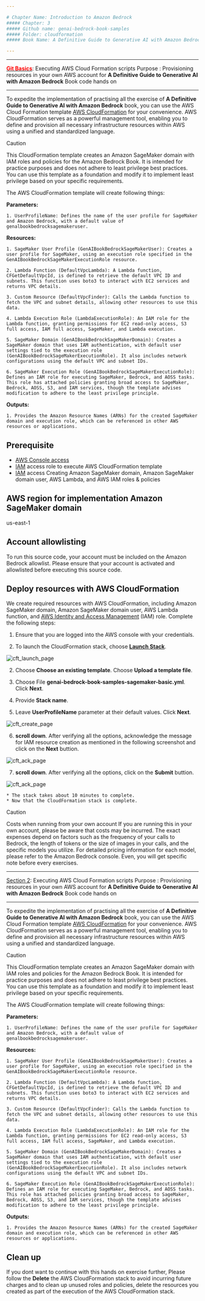 ```yaml
---

# Chapter Name: Introduction to Amazon Bedrock
##### Chapter: 3 
##### Github name: genai-bedrock-book-samples
##### Folder: cloudformation
##### Book Name: A Definitive Guide to Generative AI with Amazon Bedrock

---
```


---

<ins><b style="color:red;">**Git Basics**</b></ins>: Executing AWS Cloud Formation scripts
Purpose : Provisioning resources in your own AWS account for **A Definitive Guide to Generative AI with Amazon Bedrock** Book code hands on

---

To expedite the implementation of practising all the exercise of **A Definitive Guide to Generative AI with Amazon Bedrock** book, you can use the AWS Cloud Formation template [AWS CloudFormation](https://aws.amazon.com/cloudformation/) for your convenience. AWS CloudFormation serves as a powerful management tool, enabling you to define and provision all necessary infrastructure resources within AWS using a unified and standardized language.

> [!CAUTION]
> This CloudFormation template creates an Amazon SageMaker domain with IAM roles and policies for the Amazon Bedrock Book. It is intended for practice purposes and does not adhere to least privilege best practices. You can use this template as a foundation and modify it to implement least privilege based on your specific requirements. 

The AWS CloudFormation template will create following things: 

**Parameters:**

    1. UserProfileName: Defines the name of the user profile for SageMaker and Amazon Bedrock, with a default value of genalbookbedrocksagemakeruser.

**Resources:**

    1. SageMaker User Profile (GenAIBookBedrockSageMakerUser): Creates a user profile for SageMaker, using an execution role specified in the GenAIBookBedrockSageMakerExecutionRole resource.

    2. Lambda Function (DefaultVpcLambda): A Lambda function, CFGetDefaultVpcId, is defined to retrieve the default VPC ID and subnets. This function uses boto3 to interact with EC2 services and returns VPC details.

    3. Custom Resource (DefaultVpcFinder): Calls the Lambda function to fetch the VPC and subnet details, allowing other resources to use this data.

    4. Lambda Execution Role (LambdaExecutionRole): An IAM role for the Lambda function, granting permissions for EC2 read-only access, S3 full access, IAM full access, SageMaker, and Lambda execution.

    5. SageMaker Domain (GenAIBookBedrockSageMakerDomain): Creates a SageMaker domain that uses IAM authentication, with default user settings tied to the execution role (GenAIBookBedrockSageMakerExecutionRole). It also includes network configurations using the default VPC and subnet IDs.

    6. SageMaker Execution Role (GenAIBookBedrockSageMakerExecutionRole): Defines an IAM role for executing SageMaker, Bedrock, and AOSS tasks. This role has attached policies granting broad access to SageMaker, Bedrock, AOSS, S3, and IAM services, though the template advises modification to adhere to the least privilege principle.

**Outputs:**

    1. Provides the Amazon Resource Names (ARNs) for the created SageMaker domain and execution role, which can be referenced in other AWS resources or applications.

## Prerequisite

* [AWS Console access](https://aws.amazon.com/console/)
* [IAM](https://aws.amazon.com/iam/) access role to execute AWS CloudFormation template
* [IAM](https://aws.amazon.com/iam/) access Creating Amazon SageMaker domain, Amazon SageMaker domain user, AWS Lambda, and AWS IAM roles & policies

## AWS region for implementation Amazon SageMaker domain 

us-east-1 

## Account allowlisting
To run this source code, your account must be included on the Amazon Bedrock allowlist. Please ensure that your account is activated and allowlisted before executing this source code.

## Deploy resources with AWS CloudFormation

We create required resources with AWS CloudFormation, including Amazon SageMaker domain, Amazon SageMaker domain user, AWS Lambda function, and [AWS Identity and Access Management](https://aws.amazon.com/iam/) (IAM) role. Complete the following steps:

1. Ensure that you are logged into the AWS console with your credentials.

2. To launch the CloudFormation stack, choose [**Launch Stack**](https://us-east-1.console.aws.amazon.com/cloudformation/home?region=us-east-1#/stacks/create). 

![cft_launch_page](https://github.com/avikbhaaws/genai-bedrock-book-samples/blob/main/cloudformation/image/1_cft_launch_page.png)

2. Choose **Choose an existing template**. Choose **Upload a template file**. 

3. Choose File **genai-bedrock-book-samples-sagemaker-basic.yml**. Click **Next**.

4. Provide **Stack name**. 

5. Leave **UserProfileName** parameter at their default values. Click **Next**.

![cft_create_page](https://github.com/avikbhaaws/genai-bedrock-book-samples/blob/main/cloudformation/image/2_cft_create_page.png)

6. **scroll down**. After verifying all the options, acknowledge the message for IAM resource creation as mentioned in the following screenshot and click on the **Next** buttion.

![cft_ack_page](https://github.com/avikbhaaws/genai-bedrock-book-samples/blob/main/cloudformation/image/3_cft_ack_page.png)

7. **scroll down**. After verifying all the options, click on the **Submit** buttion.

![cft_ack_page](https://github.com/avikbhaaws/genai-bedrock-book-samples/blob/main/cloudformation/image/3_cft_ack_page.png)

    * The stack takes about 10 minutes to complete.
    * Now that the CloudFormation stack is complete.

> [!CAUTION]
> Costs when running from your own account
> If you are running this in your own account, please be aware that costs may be incurred. The exact expenses depend on factors such as the frequency of your calls to Bedrock, the length of tokens or the size of images in your calls, and the specific models you utilize. For detailed pricing information for each model, please refer to the Amazon Bedrock console. Even, you will get specific note before every exercises. 

---

<ins>Section 2</ins>: Executing AWS Cloud Formation scripts
Purpose : Provisioning resources in your own AWS account for **A Definitive Guide to Generative AI with Amazon Bedrock** Book code hands on

---

To expedite the implementation of practising all the exercise of **A Definitive Guide to Generative AI with Amazon Bedrock** book, you can use the AWS Cloud Formation template [AWS CloudFormation](https://aws.amazon.com/cloudformation/) for your convenience. AWS CloudFormation serves as a powerful management tool, enabling you to define and provision all necessary infrastructure resources within AWS using a unified and standardized language.

> [!CAUTION]
> This CloudFormation template creates an Amazon SageMaker domain with IAM roles and policies for the Amazon Bedrock Book. It is intended for practice purposes and does not adhere to least privilege best practices. You can use this template as a foundation and modify it to implement least privilege based on your specific requirements. 

The AWS CloudFormation template will create following things: 

**Parameters:**

    1. UserProfileName: Defines the name of the user profile for SageMaker and Amazon Bedrock, with a default value of genalbookbedrocksagemakeruser.

**Resources:**

    1. SageMaker User Profile (GenAIBookBedrockSageMakerUser): Creates a user profile for SageMaker, using an execution role specified in the GenAIBookBedrockSageMakerExecutionRole resource.

    2. Lambda Function (DefaultVpcLambda): A Lambda function, CFGetDefaultVpcId, is defined to retrieve the default VPC ID and subnets. This function uses boto3 to interact with EC2 services and returns VPC details.

    3. Custom Resource (DefaultVpcFinder): Calls the Lambda function to fetch the VPC and subnet details, allowing other resources to use this data.

    4. Lambda Execution Role (LambdaExecutionRole): An IAM role for the Lambda function, granting permissions for EC2 read-only access, S3 full access, IAM full access, SageMaker, and Lambda execution.

    5. SageMaker Domain (GenAIBookBedrockSageMakerDomain): Creates a SageMaker domain that uses IAM authentication, with default user settings tied to the execution role (GenAIBookBedrockSageMakerExecutionRole). It also includes network configurations using the default VPC and subnet IDs.

    6. SageMaker Execution Role (GenAIBookBedrockSageMakerExecutionRole): Defines an IAM role for executing SageMaker, Bedrock, and AOSS tasks. This role has attached policies granting broad access to SageMaker, Bedrock, AOSS, S3, and IAM services, though the template advises modification to adhere to the least privilege principle.

**Outputs:**

    1. Provides the Amazon Resource Names (ARNs) for the created SageMaker domain and execution role, which can be referenced in other AWS resources or applications.

## Clean up

If you dont want to continue with this hands on exercise further, Please follow the **Delete** the AWS CloudFormation stack to avoid incurring future charges and to clean up unused roles and policies, delete the resources you created as part of the execution of the AWS CloudFormation stack. 